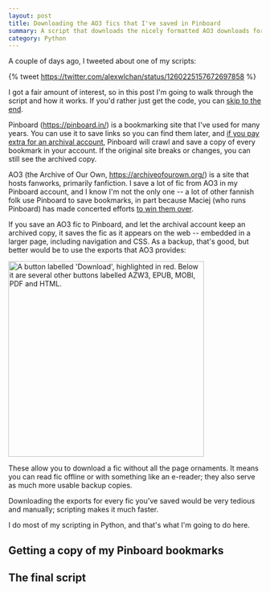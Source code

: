 ```yaml
---
layout: post
title: Downloading the AO3 fics that I've saved in Pinboard
summary: A script that downloads the nicely formatted AO3 downloads for everything I've saved in Pinboard.
category: Python
---
```


A couple of days ago, I tweeted about one of my scripts:

{% tweet https://twitter.com/alexwlchan/status/1260225157672697858 %}

I got a fair amount of interest, so in this post I'm going to walk through the script and how it works.
If you'd rather just get the code, you can [skip to the end](#the-final-script).

Pinboard (<https://pinboard.in/>) is a bookmarking site that I've used for many years.
You can use it to save links so you can find them later, and [if you pay extra for an archival account](https://pinboard.in/tour/#archive), Pinboard will crawl and save a copy of every bookmark in your account.
If the original site breaks or changes, you can still see the archived copy.

AO3 (the Archive of Our Own, <https://archiveofourown.org/>) is a site that hosts fanworks, primarily fanfiction.
I save a lot of fic from AO3 in my Pinboard account, and I know I'm not the only one -- a lot of other fannish folk use Pinboard to save bookmarks, in part because Maciej (who runs Pinboard) has made concerted efforts [to win them over](https://idlewords.com/talks/fan_is_a_tool_using_animal.htm).

If you save an AO3 fic to Pinboard, and let the archival account keep an archived copy, it saves the fic as it appears on the web -- embedded in a larger page, including navigation and CSS.
As a backup, that's good, but better would be to use the exports that AO3 provides:

<img src="/images/2020/ao3_download_button.png" alt="A button labelled 'Download', highlighted in red. Below it are several other buttons labelled AZW3, EPUB, MOBI, PDF and HTML." style="width: 389px;">

These allow you to download a fic without all the page ornaments.
It means you can read fic offline or with something like an e-reader; they also serve as much more usable backup copies.

Downloading the exports for every fic you've saved would be very tedious and manually; scripting makes it much faster.

I do most of my scripting in Python, and that's what I'm going to do here.



## Getting a copy of my Pinboard bookmarks




## The final script
